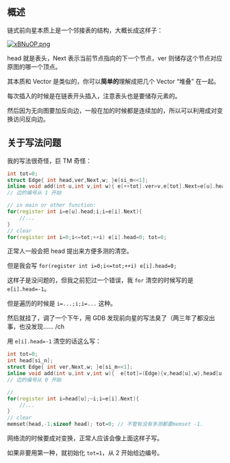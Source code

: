 
## 概述

链式前向星本质上是一个邻接表的结构，大概长成这样子：

[![xBNuOP.png](https://s1.ax1x.com/2022/10/16/xBNuOP.png)](https://imgse.com/i/xBNuOP)

head 就是表头，Next 表示当前节点指向的下一个节点，ver 则储存这个节点对应原图的哪一个顶点。

其本质和 Vector 是类似的，你可以**简单的**理解成把几个 Vector “堆叠” 在一起。

每次插入的时候是在链表开头插入，注意表头也是要储存元素的。

然后因为无向图要加反向边，一般在加的时候都是连续加的，所以可以利用成对变换访问反向边。

## 关于写法问题

我的写法很奇怪，巨 TM 奇怪：

```cpp
int tot=0;
struct Edge{ int head,ver,Next,w; }e[si_m<<1];
inline void add(int u,int v,int w){ e[++tot].ver=v,e[tot].Next=e[u].head,e[u].head=tot,e[tot].w=w; }
// 边的编号从 1 开始

// in main or other function:
for(register int i=e[u].head;i;i=e[i].Next){
	//...
}
// clear
for(register int i=0;i<=tot;++i) e[i].head=0; tot=0;
```

正常人一般会把 head 提出来方便多测的清空。

但是我会写 `for(register int i=0;i<=tot;++i) e[i].head=0;`

这样子是没问题的，但我之前犯过一个错误，我 `for` 清空的时候写的是 `e[i].head=-1`。

但是遍历的时候是 `i=...;i;i=...` 这种。

然后就挂了，调了一个下午，用 GDB 发现前向星的写法臭了（两三年了都没出事，也没发现…… /ch

用 `e[i].head=-1` 清空的话这么写：

```cpp
int tot=0;
int head[si_n];
struct Edge{ int ver,Next,w; }e[si_m<<1];
inline void add(int u,int v,int w){  e[tot]=(Edge){v,head[u],w},head[u]=tot++; }
// 边的编号从 0 开始

// 
for(register int i=head[u];~i;i=e[i].Next){
	//...
}
// clear
memset(head,-1,sizeof head); tot=0; // 不管有没有多测都要memset -1.
```

网络流的时候要成对变换，正常人应该会像上面这样子写。

如果非要用第一种，就初始化 `tot=1`，从 2 开始给边编号。